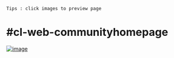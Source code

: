 `Tips : click images to preview page`
# #cl-web-communityhomepage 
<a href="https://anfastech.github.io/MTask-lvl5/cl-web-communityhomepage/" >![image](https://github.com/user-attachments/assets/8c0f5f9a-4f0d-4b5e-84c3-e50807093df6)</a>
